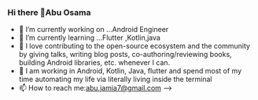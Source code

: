 ### Hi there 👋Abu Osama 

- 🔭 I’m currently working on ...Android Engineer
- 🌱 I’m currently learning ...Flutter ,Kotlin,java
- 🤔 I love contributing to the open-source ecosystem and the community by giving talks, writing blog posts, co-authoring/reviewing books, building Android libraries, etc. whenever I can.
- 💬 I am working in Android, Kotlin, Java, flutter  and spend most of my time automating my life via literally living inside the terminal
- 📫 How to reach me:abu.jamia7@gmail.com
-->


 
